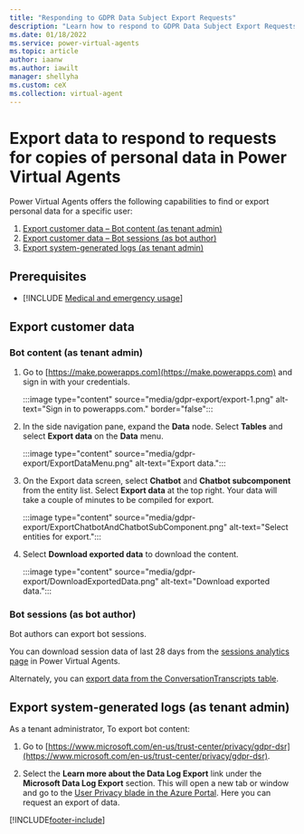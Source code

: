 ```yaml
---
title: "Responding to GDPR Data Subject Export Requests"
description: "Learn how to respond​ to GDPR Data Subject Export Requests for Power Virtual Agents."
ms.date: 01/18/2022
ms.service: power-virtual-agents
ms.topic: article
author: iaanw
ms.author: iawilt
manager: shellyha
ms.custom: ceX
ms.collection: virtual-agent
---
```


# Export data to respond to requests for copies of personal data in Power Virtual Agents




Power Virtual Agents offers the following capabilities to find or export personal data for a specific user:

1. [Export customer data – Bot content (as tenant admin)](#bot-content-as-tenant-admin)
2. [Export customer data – Bot sessions (as bot author)](#bot-sessions-as-bot-author)
3. [Export system-generated logs (as tenant admin)](#export-system-generated-logs-as-tenant-admin)


## Prerequisites

- [!INCLUDE [Medical and emergency usage](includes/pva-usage-limitations.md)]


## Export customer data 

### Bot content (as tenant admin)

1. Go to [https://make.powerapps.com](https://make.powerapps.com) and sign in with your credentials.

   :::image type="content" source="media/gdpr-export/export-1.png" alt-text="Sign in to powerapps.com." border="false":::

2. In the side navigation pane, expand the **Data** node. Select **Tables** and select **Export data** on the **Data** menu.

   :::image type="content" source="media/gdpr-export/ExportDataMenu.png" alt-text="Export data.":::

3. On the Export data screen, select **Chatbot** and **Chatbot subcomponent** from the entity list. Select **Export data** at the top right. Your data will take a couple of minutes to be compiled for export.

   :::image type="content" source="media/gdpr-export/ExportChatbotAndChatbotSubComponent.png" alt-text="Select entities for export.":::

5. Select **Download exported data** to download the content.

   :::image type="content" source="media/gdpr-export/DownloadExportedData.png" alt-text="Download exported data.":::


### Bot sessions (as bot author)

Bot authors can export bot sessions.
 
You can download session data of last 28 days from the [sessions analytics page](analytics-sessions.md) in Power Virtual Agents. 

Alternately, you can [export data from the ConversationTranscripts table](analytics-sessions.md#export-conversation-transcripts).


## Export system-generated logs (as tenant admin)

As a tenant administrator, To export bot content:

1. Go to [https://www.microsoft.com/en-us/trust-center/privacy/gdpr-dsr](https://www.microsoft.com/en-us/trust-center/privacy/gdpr-dsr).

2. Select the **Learn more about the Data Log Export** link under the **Microsoft Data Log Export** section. This will open a new tab or window and go to the [User Privacy blade in the Azure Portal](https://portal.azure.com/#blade/Microsoft_Azure_Policy/UserPrivacyMenuBlade/Overview). Here you can request an export of data.



[!INCLUDE[footer-include](includes/footer-banner.md)]
